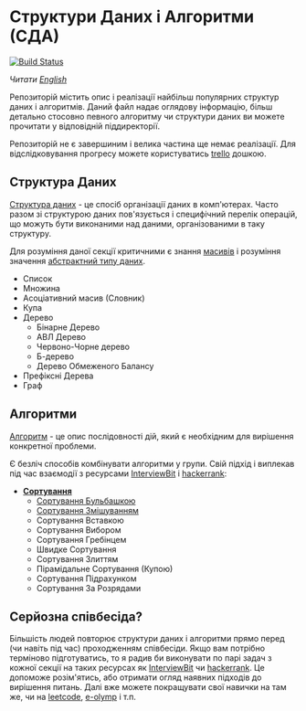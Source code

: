 # Структури Даних і Алгоритми (СДА) 

[![Build Status](https://travis-ci.org/YaroslavHavrylovych/dsa.svg?branch=development)](https://travis-ci.org/YaroslavHavrylovych/dsa)

*Читати [English](README.md)*

Репозиторій містить опис і реалізації найбільш популярних структур
даних і алгоритмів. Даний файл надає оглядову інформацію, 
більш детально стосовно певного алгоритму чи структури даних ви можете прочитати у відповідній піддиректорії.

Репозиторій не є завершиним і велика частина ще немає реалізації. Для
відслідковування прогресу можете користуватись
[trello](https://trello.com/b/TWRrtolV/dsa) дошкою.

## Структура Даних

[Структура даних](https://uk.wikipedia.org/wiki/%D0%A1%D1%82%D1%80%D1%83%D0%BA%D1%82%D1%83%D1%80%D0%B0_%D0%B4%D0%B0%D0%BD%D0%B8%D1%85) - 
це спосіб організації даних в комп'ютерах. Часто разом зі структурою даних 
пов'язується і специфічний перелік операцій, що можуть бути виконаними над даними, організованими в таку структуру.

Для розуміння даної секції критичними є знання
[масивів](https://uk.wikipedia.org/wiki/%D0%9C%D0%B0%D1%81%D0%B8%D0%B2_(%D1%81%D1%82%D1%80%D1%83%D0%BA%D1%82%D1%83%D1%80%D0%B0_%D0%B4%D0%B0%D0%BD%D0%B8%D1%85)) і розуміння значення 
[абстрактний типу даних](https://uk.wikipedia.org/wiki/%D0%90%D0%B1%D1%81%D1%82%D1%80%D0%B0%D0%BA%D1%82%D0%BD%D0%B8%D0%B9_%D1%82%D0%B8%D0%BF_%D0%B4%D0%B0%D0%BD%D0%B8%D1%85).

* Список
* Множина
* Асоціативний масив (Словник)
* Купа
* Дерево
   * Бінарне Дерево
   * АВЛ Дерево
   * Червоно-Чорне дерево
   * Б-дерево
   * Дерево Обмеженого Балансу 
* Префіксні Дерева
* Граф


## Алгоритми

[Алгоритм](https://uk.wikipedia.org/wiki/%D0%90%D0%BB%D0%B3%D0%BE%D1%80%D0%B8%D1%82%D0%BC) -
це опис послідовності дій, який є необхідним для вирішення конкретної проблеми.

Є безліч способів комбінувати алгоритми у групи. Свій підхід і виплекав під час взаємодії з ресурсами
[InterviewBit](https://www.interviewbit.com/courses/programming/)
і [hackerrank](https://www.hackerrank.com/dashboard):

* **[Сортування](algorithms/sort/)**
  * [Сортування Бульбашкою](algorithms/sort/comparison/bubble/)
  * [Сортування Змішуванням](algorithms/sort/comparison/cocktail_shaker/)
  * Сортування Вставкою
  * Сортування Вибором
  * Сортування Гребінцем
  * Швидке Сортування
  * Сортування Злиттям
  * Пірамідальне Сортування (Купою)
  * Сортування Підрахунком
  * Сортування За Розрядами

## Серйозна співбесіда?

Більшість людей повторює структури даних і алгоритми прямо перед (чи навіть під час) проходженням співбесіди.
Якщо вам потрібно терміново підготуватись, то я радив би виконувати по парі задач
з кожної секції на таких ресурсах як 
[InterviewBit](https://www.interviewbit.com/courses/programming/)
чи [hackerrank](https://www.hackerrank.com/dashboard). Це допоможе розім'ятись,
або отримати огляд наявних підходів до вирішення питань. Далі вже
можете покращувати свої навички на там же, чи на 
[leetcode](https://leetcode.com/), [e-olymp](https://www.e-olymp.com/uk/)
і т.п.
